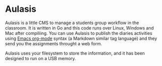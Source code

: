 Aulasis
=======

Aulasis is a little CMS to manage a students group workflow in the classroom.
It is written in Go and this code runs over Linux, Windows and Mac after compiliing.
You can use Aulasis to publish the diaries activities using [Emacs
org-mode](http://orgmode.org/) syntax (a Markdown similar tag
language) and they send you the assignments throught a web form. 

Aulasis uses your filesystem to store the information, and it has been
designed to run on a USB memory.
